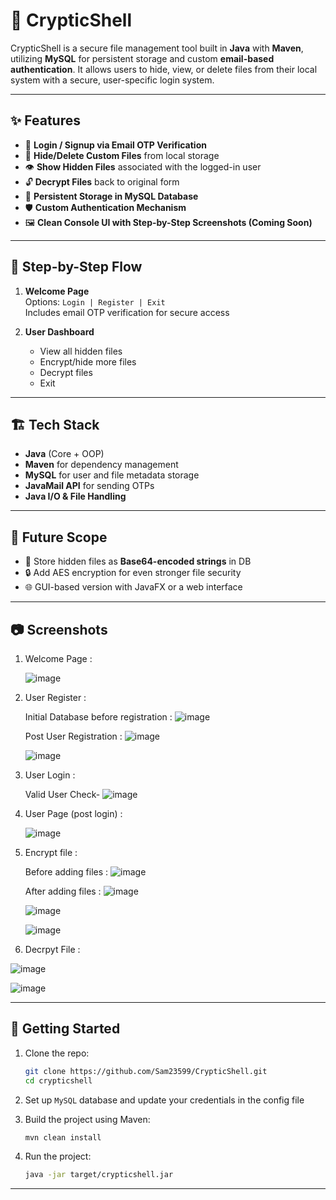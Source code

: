 # 🔐 CrypticShell

CrypticShell is a secure file management tool built in **Java** with **Maven**, utilizing **MySQL** for persistent storage and custom **email-based authentication**. It allows users to hide, view, or delete files from their local system with a secure, user-specific login system.

---

## ✨ Features

- 🔑 **Login / Signup via Email OTP Verification**  
- 📁 **Hide/Delete Custom Files** from local storage  
- 👁️ **Show Hidden Files** associated with the logged-in user  
- 🔓 **Decrypt Files** back to original form  
- 💽 **Persistent Storage in MySQL Database**  
- 🛡️ **Custom Authentication Mechanism**  
- 🖼️ **Clean Console UI with Step-by-Step Screenshots (Coming Soon)**  

---

## 📌 Step-by-Step Flow

1. **Welcome Page**  
   Options: `Login | Register | Exit`  
   Includes email OTP verification for secure access

2. **User Dashboard**  
   - View all hidden files  
   - Encrypt/hide more files  
   - Decrypt files  
   - Exit  

---

## 🏗️ Tech Stack

- **Java** (Core + OOP)
- **Maven** for dependency management
- **MySQL** for user and file metadata storage
- **JavaMail API** for sending OTPs
- **Java I/O & File Handling**

---

## 🔮 Future Scope

- 🔐 Store hidden files as **Base64-encoded strings** in DB  
- 🔒 Add AES encryption for even stronger file security  
- 🌐 GUI-based version with JavaFX or a web interface  

---

## 📷 Screenshots

1. Welcome Page :
   
   ![image](https://github.com/user-attachments/assets/4b6be9e8-b507-42ad-bd41-aedafc927670)

3. User Register :
   
   Initial Database before registration : 
      ![image](https://github.com/user-attachments/assets/13ebd333-5635-422a-b90f-db6384204a5c)

   Post User Registration : 
      ![image](https://github.com/user-attachments/assets/2a0876f8-1b47-457d-b45d-af834a785ff3)
   
      ![image](https://github.com/user-attachments/assets/6e62b514-1de2-4f02-abfc-d70df2331c50)

5. User Login :
   
   Valid User Check-
      ![image](https://github.com/user-attachments/assets/240760e0-6ce2-4813-b595-7df237116151)

7. User Page (post login) :
   
   ![image](https://github.com/user-attachments/assets/01536de2-44d6-4338-8828-000a1c53b67c)

9. Encrypt file :
    
   Before adding files :
      ![image](https://github.com/user-attachments/assets/9508d6ad-ca4e-4b5c-b1e2-c15358514853)

   After adding files :
      ![image](https://github.com/user-attachments/assets/cc4f88f3-8bd0-4328-b094-4d56bb859a0b)

      ![image](https://github.com/user-attachments/assets/d5436980-f9a4-4f56-9614-83c691be2b94)

      ![image](https://github.com/user-attachments/assets/33f167d0-7994-423d-b429-3fa7333f3af7)

11. Decrpyt File :

   ![image](https://github.com/user-attachments/assets/0b116159-be58-4595-abb9-3fa6474b4546)
   
   ![image](https://github.com/user-attachments/assets/57f79b13-a073-4fdc-9866-def1644779c4)


---

## 🚀 Getting Started

1. Clone the repo:
   ```bash
   git clone https://github.com/Sam23599/CrypticShell.git
   cd crypticshell
   ```

2. Set up `MySQL` database and update your credentials in the config file

3. Build the project using Maven:
   ```bash
   mvn clean install
   ```

4. Run the project:
   ```bash
   java -jar target/crypticshell.jar
   ```

---
